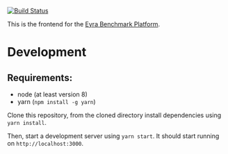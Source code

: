[![Build Status](https://travis-ci.org/EYRA-Benchmark/eyra-frontend.svg?branch=master)](https://travis-ci.org/EYRA-Benchmark/eyra-frontend)

This is the frontend for the [Eyra Benchmark Platform](https://www.eyrabenchmark.net).

# Development
## Requirements:
- node (at least version 8)
- yarn (``npm install -g yarn``)

Clone this repository, from the cloned directory install dependencies using ``yarn install``.

Then, start a development server using ``yarn start``. It should start running on `http://localhost:3000`.
